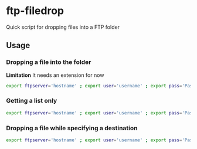 ftp-filedrop
============

Quick script for dropping files into a FTP folder

Usage
---------------------
### Dropping a file into the folder

**Limitation** It needs an extension for now

```bash
export ftpserver='hostname' ; export user='username' ; export pass='Password' ; export file='filename.ext' ; export dir='/dest/filepath'; ./drop.rb
```

### Getting a list only

```bash
export ftpserver='hostname' ; export user='username' ; export pass='Password' ; export file='listonly' ; export dir='/dest/filepath'; ./drop.rb
```

### Dropping a file while specifying a destination

```bash
export ftpserver='hostname' ; export user='username' ; export pass='Password' ; export file='listonly' ; export dir='/dest/filepath'; export destfile='destfilename.ext' ; ./drop.rb
```
